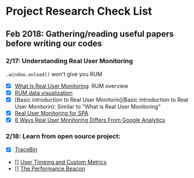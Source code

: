# Project Research Check List

## Feb 2018: Gathering/reading useful papers before writing our codes

### 2/17: Understanding Real User Monitoring
..`window.onload()` won't give you RUM
- [x] [What Is Real User Monitoring](https://smartbear.com/learn/performance-monitoring/what-is-real-user-monitoring/): RUM overview
- [x] [RUM data visualization](https://engineering.linkedin.com/performance/monitor-and-improve-web-performance-using-rum-data-visualization)
- [x] [Basic introduction to Real User Monitorin](Basic introduction to Real User Monitorin): Similar to "What is Real User Monitoring"
- [x] [Real User Monitoring for SPA](https://engineering.linkedin.com/blog/2017/02/measuring-and-optimizing-performance-of-single-page-applications)
- [x] [6 Ways Real User Monitoring Differs From Google Analytics ](http://www.monitis.com/blog/6-ways-real-user-monitoring-differs-from-google-analytics/)

### 2/18: Learn from open source project:
- [x] [TraceBin](http://tylerguillen.com/blog/2017/05/01/tracebin-story-part-1/)
- [] [User Timeing and Custom Metrics](https://speedcurve.com/blog/user-timing-and-custom-metrics/)
- [] [The Performance Beacon](https://www.soasta.com/blog/lessons-learned-web-performance-monitoring-single-page-applications/)
